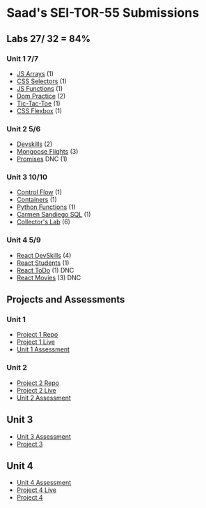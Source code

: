 # Saad's SEI-TOR-55 Submissions

## Labs 27/ 32 = 84%

### Unit 1 7/7

- [JS Arrays](https://git.generalassemb.ly/jsckhan/sei-55-submissions/blob/main/unit-1/lab-js-arrays/soln.js) (1)
- [CSS Selectors](https://git.generalassemb.ly/jsckhan/sei-55-submissions/tree/main/unit-1/lab-css-selectors) (1)
- [JS Functions](https://git.generalassemb.ly/jsckhan/sei-55-submissions/blob/main/unit-1/lab-js-functions/soln.js) (1)
- [Dom Practice](https://git.generalassemb.ly/jsckhan/sei-55-submissions/tree/main/unit-1/lab-dom-practice) (2)
- [Tic-Tac-Toe](https://git.generalassemb.ly/jsckhan/sei-55-submissions/tree/main/unit-1/lab-tic-tac-toe) (1)
- [CSS Flexbox](https://git.generalassemb.ly/jsckhan/sei-55-submissions/tree/main/unit-1/lab-css-flexbox-grid) (1)

### Unit 2 5/6

- [Devskills](https://git.generalassemb.ly/jsckhan/sei-55-submissions/tree/main/unit-2/lab-devSkills) (2)
- [Mongoose Flights](https://git.generalassemb.ly/jsckhan/sei-55-submissions/tree/main/unit-2/lab-mongoose) (3)
- [Promises](https://www.google.com/search?q=Javascript+Promises) DNC (1)

### Unit 3 10/10

- [Control Flow](https://git.generalassemb.ly/jsckhan/sei-55-submissions/tree/main/unit-3/control-flow-lab) (1)
- [Containers](https://git.generalassemb.ly/jsckhan/sei-55-submissions/tree/main/unit-3/containers-lab) (1)
- [Python Functions](https://git.generalassemb.ly/jsckhan/sei-55-submissions/tree/main/unit-3/py-functions-lab) (1)
- [Carmen Sandiego SQL](https://git.generalassemb.ly/jsckhan/sei-55-submissions/tree/main/unit-3/sql-lab) (1)
- [Collector's Lab](https://github.com/ssjkhan/django-intro) (6)

### Unit 4 5/9

- [React DevSkills](https://git.generalassemb.ly/jsckhan/sei-55-submissions/tree/main/unit-4/react-dev-skills) (4)
- [React Students](https://git.generalassemb.ly/jsckhan/sei-55-submissions/tree/main/unit-4/react-students) (1)
- [React ToDo](https://www.google.com/search?q=React+ToDo) (1) DNC
- [React Movies](https://www.google.com/search?q=React+Movies) (3) DNC

## Projects and Assessments

### Unit 1

- [Project 1 Repo](https://git.generalassemb.ly/jsckhan/project-1)
- [Project 1 Live](https://pages.git.generalassemb.ly/jsckhan/project-1/)
- [Unit 1 Assessment](https://git.generalassemb.ly/jsckhan/assessment-1)

### Unit 2

- [Project 2 Repo](https://git.generalassemb.ly/jsckhan/project-2)
- [Project 2 Live](https://draft-atlas-prototype.herokuapp.com/)
- [Unit 2 Assessment](https://git.generalassemb.ly/jsckhan/assessment-2)

## Unit 3

- [Unit 3 Assessment](https://git.generalassemb.ly/jsckhan/assessment-3)
- [Project 3](https://github.com/ssjkhan/project-3)

## Unit 4

- [Unit 4 Assessment]()
- [Project 4 Live](https://project4-artspiration.herokuapp.com/)
- [Project 4](https://github.com/raeganmb/Project-4)
